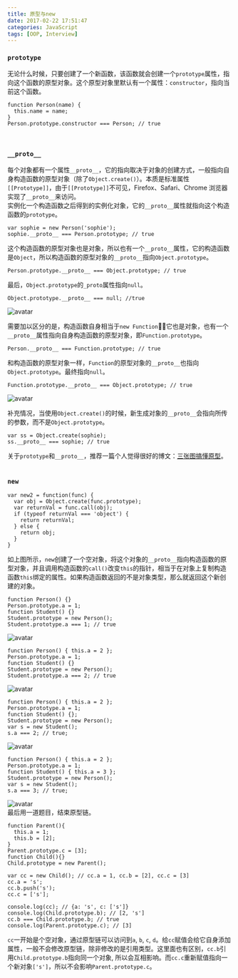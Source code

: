 ```yaml
---
title: 原型与new
date: 2017-02-22 17:51:47
categories: JavaScript
tags: [OOP, Interview]
---
```


### `prototype`

无论什么时候，只要创建了一个新函数，该函数就会创建一个`prototype`属性，指向这个函数的原型对象。这个原型对象里默认有一个属性：`constructor`，指向当前这个函数。

```
function Person(name) {
  this.name = name;
}
Person.prototype.constructor === Person; // true
```

&nbsp;

### `__proto__`

每个对象都有一个属性`__proto__`，它的指向取决于对象的创建方式，一般指向自身构造函数的原型对象（除了`Object.create()`）。本质是标准属性`[[Prototype]]`，由于`[[Prototype]]`不可见，Firefox、Safari、Chrome 浏览器实现了`__proto__`来访问。  
实例化一个构造函数之后得到的实例化对象，它的`__proto__`属性就指向这个构造函数的`prototype`。

```
var sophie = new Person('sophie');
sophie.__proto__ === Person.prototype; // true
```

这个构造函数的原型对象也是对象，所以也有一个`__proto__`属性，它的构造函数是`Object`，所以构造函数的原型对象的`__proto__`指向`Object.prototype`。

```
Person.prototype.__proto__ === Object.prototype; // true
```

最后，`Object.prototype`的`_proto`属性指向`null`。

```
Object.prototype.__proto__ === null; //true
```

![avatar](http://osly086qe.bkt.clouddn.com/ppchain_sophie.jpg)

需要加以区分的是，构造函数自身相当于`new Function`，它也是对象，也有一个`__proto__`属性指向自身构造函数的原型对象，即`Function.prototype`。

```
Person.__proto__ === Function.prototype; // true
```

和构造函数的原型对象一样，`Function`的原型对象的`__proto__`也指向`Object.prototype`。最终指向`null`。

```
Function.prototype.__proto__ === Object.prototype; // true
```

![avatar](http://osly086qe.bkt.clouddn.com/ppchain_person.jpg)

补充情况，当使用`Object.create()`的时候，新生成对象的`__proto__`会指向所传的参数，而不是`Object.prototype`。

```
var ss = Object.create(sophie);
ss.__proto__ === sophie; // true
```

关于`prototype`和`__proto__`，推荐一篇个人觉得很好的博文：[三张图搞懂原型](https://www.cnblogs.com/shuiyi/p/5305435.html)。  
&nbsp;

### `new`

```
var new2 = function(func) {
  var obj = Object.create(func.prototype);
  var returnVal = func.call(obj);
  if (typeof returnVal === 'object') {
    return returnVal;
  } else {
    return obj;
  }
}
```

如上图所示，`new`创建了一个空对象，将这个对象的`__proto__`指向构造函数的原型对象，并且调用构造函数的`call()`改变`this`的指针，相当于在对象上复制构造函数`this`绑定的属性。如果构造函数返回的不是对象类型，那么就返回这个新创建的对象。

```
function Person() {}
Person.prototype.a = 1;
function Student() {}
Student.prototype = new Person();
Student.prototype.a === 1; // true
```

![avatar](http://osly086qe.bkt.clouddn.com/this_pp1.jpg)

```
function Person() { this.a = 2 };
Person.prototype.a = 1;
function Student() {}
Student.prototype = new Person();
Student.prototype.a === 2; // true
```

![avatar](http://osly086qe.bkt.clouddn.com/this_pp2.jpg)

```
function Person() { this.a = 2 };
Person.prototype.a = 1;
function Student() {};
Student.prototype = new Person();
var s = new Student();
s.a === 2; // true;
```

![avatar](http://osly086qe.bkt.clouddn.com/this_pp3.jpg)

```
function Person() { this.a = 2 };
Person.prototype.a = 1;
function Student() { this.a = 3 };
Student.prototype = new Person();
var s = new Student();
s.a === 3; // true;
```

![avatar](http://osly086qe.bkt.clouddn.com/this_pp4.jpg)
&nbsp;  
最后用一道题目，结束原型链。

```
function Parent(){
  this.a = 1;
  this.b = [2];
}
Parent.prototype.c = [3];
function Child(){}
Child.prototype = new Parent();

var cc = new Child(); // cc.a = 1, cc.b = [2], cc.c = [3]
cc.a = 's';
cc.b.push('s');
cc.c = ['s'];

console.log(cc); // {a: 's', c: ['s']}
console.log(Child.prototype.b); // [2, 's']
cc.b === Child.prototype.b; // true
console.log(Parent.prototype.c); // [3]
```

`cc`一开始是个空对象，通过原型链可以访问到`a`, `b`, `c`, `d`。给`cc`赋值会给它自身添加属性，一般不会修改原型链，除非修改的是引用类型。这里面也有区别，`cc.b`引用`Child.prototype.b`指向同一个对象, 所以会互相影响。而`cc.c`重新赋值指向一个新对象`['s']`，所以不会影响`Parent.prototype.c`。
